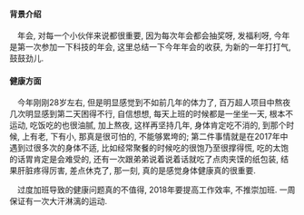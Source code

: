 #### 背景介绍

&emsp;年会, 对每一个小伙伴来说都很重要, 因为每次年会都会抽奖呀, 发福利呀, 今年是第一次参加一下科技的年会, 这里总结一下今年年会的收获, 为新的一年打打气, 鼓鼓劲儿.

#### 健康方面

&emsp;今年刚刚28岁左右, 但是明显感觉到不如前几年的体力了, 百万超人项目中熬夜几次明显感到第二天困得不行, 自信想想, 每天上班的时候都是一坐坐一天, 根本不运动, 吃饭吃的也很油腻, 加上熬夜, 这样再坚持几年, 身体肯定吃不消的, 到那个时候, 上有老, 下有小, 那真是很可怕的, 不能够累垮的; 第二件事情就是在2017年中遇到过很多次的身体不适, 比如经常聚餐的时候吃的很饱乃至很撑得慌, 吃的太饱的话胃肯定是会难受的, 还有一次跟弟弟说着说着话就吃了点肉夹馍的纸包装, 结果肝脏疼得厉害, 差点休克了, 那一刻, 真的是感觉身体健康真的很重要.

&emsp;过度加班导致的健康问题真的不值得, 2018年要提高工作效率, 不推崇加班. 一周保证有一次大汗淋漓的运动.